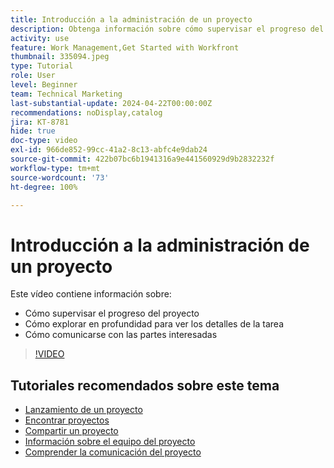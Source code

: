 ```yaml
---
title: Introducción a la administración de un proyecto
description: Obtenga información sobre cómo supervisar el progreso del proyecto, profundizar para ver los detalles de las tareas y cómo comunicarse con las partes interesadas.
activity: use
feature: Work Management,Get Started with Workfront
thumbnail: 335094.jpeg
type: Tutorial
role: User
level: Beginner
team: Technical Marketing
last-substantial-update: 2024-04-22T00:00:00Z
recommendations: noDisplay,catalog
jira: KT-8781
hide: true
doc-type: video
exl-id: 966de852-99cc-41a2-8c13-abfc4e9dab24
source-git-commit: 422b07bc6b1941316a9e441560929d9b2832232f
workflow-type: tm+mt
source-wordcount: '73'
ht-degree: 100%

---
```


# Introducción a la administración de un proyecto

Este vídeo contiene información sobre:

* Cómo supervisar el progreso del proyecto
* Cómo explorar en profundidad para ver los detalles de la tarea
* Cómo comunicarse con las partes interesadas

>[!VIDEO](https://video.tv.adobe.com/v/335094/?quality=12&learn=on)

## Tutoriales recomendados sobre este tema

* [Lanzamiento de un proyecto](/help/manage-work/projects/take-a-project-live.md)
* [Encontrar proyectos](/help/manage-work/projects/find-projects.md)
* [Compartir un proyecto](/help/manage-work/projects/share-a-project.md)
* [Información sobre el equipo del proyecto](/help/manage-work/projects/understand-the-project-team.md)
* [Comprender la comunicación del proyecto](/help/manage-work/projects/understand-project-communication.md)
